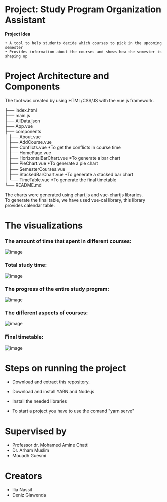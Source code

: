 # Project: Study Program Organization Assistant

**Project Idea**

	• A tool to help students decide which courses to pick in the upcoming semester
	• Provides information about the courses and shows how the semester is shaping up
	
# Project Architecture and Components
The tool was created by using HTML/CSS/JS with the vue.js framework.

├── index.html\
├── main.js\
├── AllData.json\
├── App.vue\
├── components\
│   ├── About.vue\
│   ├── AddCourse.vue\
│   ├── Conflicts.vue   *To get the conflicts in course time\
│   ├── HomePage.vue\
│   ├── HorizontalBarChart.vue   *To generate a bar chart\
│   ├── PieChart.vue   *To generate a pie chart\
│   ├── SemesterCourses.vue\
│   ├── StackedBarChart.vue   *To generate a stacked bar chart\
│   └── TimeTable.vue   *To generate the final timetable\
└── README.md

The charts were generated using chart.js and vue-chartjs libraries.\
To generate the final table, we have used vue-cal library, this library provides calendar table.
# The visualizations
### The amount of time that spent in different courses:

![image](https://user-images.githubusercontent.com/50524579/90310431-85b5f300-def1-11ea-9430-b0e978f90917.PNG)

### Total study time:

![image](https://user-images.githubusercontent.com/50524579/90310368-38d21c80-def1-11ea-83a5-11d3059795cb.PNG)

### The progress of the entire study program:

![image](https://user-images.githubusercontent.com/50524579/90310433-864e8980-def1-11ea-805c-8d4e8f6bc80b.PNG)

### The different aspects of courses:

![image](https://user-images.githubusercontent.com/50524579/90310430-851d5c80-def1-11ea-97db-5b9b250cfb3c.PNG)

### Final timetable:

![image](https://user-images.githubusercontent.com/50524579/90310432-85b5f300-def1-11ea-9e6d-94882f1bad2f.PNG)

# Steps on running the project

* Download and extract this repository.

* Download and install YARN and Node.js

* Install the needed libraries

* To start a project you have to use the comand "yarn serve"

# Supervised by

* Professor dr. Mohamed Amine Chatti
* Dr. Arham Muslim
* Mouadh Guesmi

# Creators 

* Ilia Nassif
* Deniz Glawenda
